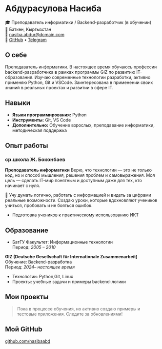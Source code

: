 # Абдурасулова Насиба  
🎓 Преподаватель информатики / Backend-разработчик (в обучении)  
📍 Баткен, Кыргызстан  
📧 nasiba.abdur@domain.com  
🔗 [GitHub](https://github.com/nasibaabd) • [Telegram](https://t.me/nasiba_abd)

## О себе
Преподаватель информатики. В настоящее время обучаюсь профессии backend-разработчика в рамках программы GIZ по развитию IT-образования. Изучаю современные технологии разработки, активно применяю Python, Git и VSCode. Заинтересована в применении своих знаний в реальных проектах и развитии в сфере IT.

## Навыки
- **Языки программирования:** Python
- **Инструменты:** Git, VS Code
- **Дополнительно:** Обучение взрослых, преподавание информатики, методическая поддержка

## Опыт работы

### cр.школа Ж. Боконбаев 
**Преподаватель информатики** 
Верю, что технологии — это не только код, но и способ мышления, решения проблем и самовыражения.
Моя цель — сделать IT-мир понятным и доступным даже для тех, кто начинает с нуля. 

🧠 Учу думать логично, работать с информацией и видеть за цифрами реальные возможности.
Создаю уроки, которые вдохновляют учеников учиться, пробовать и не бояться ошибок. 
- Подготовка учеников к практическому использованию ИКТ

## Образование

* БатГУ
Факультет: Информационные технологии  
Период: *2005 – 2010*

**GIZ (Deutsche Gesellschaft für Internationale Zusammenarbeit)**  
Обучение: Backend-разработка  
Период: *2024– настоящее время*  
- Технологии: Python,Git, Linux  
- Проекты: учебные задачи и примеры backend-логики

## Мои проекты
> Пока в процессе обучения, но активно создаю примеры и тестовые приложения. Следите за обновлениями!

## Мой GitHub
[github.com/nasibaabd](https://github.com/nasibaabd)
